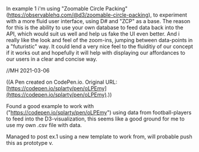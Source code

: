 In example 1 i'm using "Zoomable Circle Packing" (https://observablehq.com/@d3/zoomable-circle-packing), to experiment with a more fluid user interface, using D# and "ZCP" as a base.
The reason for this is the ability to use your own database to feed data back into the API, which would suit us well and help us fake the UI even better.
And i really like the look and feel of the zoom-ins, jumping between data-points in a "futuristic" way.
It could lend a very nice feel to the fluiditiy of our concept if it works out and hopefully it will help with displaying our affordances to our users in a clear and concise way.

//MH 2021-03-06

((A Pen created on CodePen.io. Original URL: [https://codepen.io/splarty/pen/oLPEmy](https://codepen.io/splarty/pen/oLPEmy).))

Found a good example to work with ("https://codepen.io/splarty/pen/oLPEmy") using data from football-players to feed into the D3-visualization, this seems like a good ground for me to use my own .csv file with data.

Managed to post ex.1 using a new template to work from, will probable push this as prototype v.


